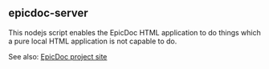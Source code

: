 ## epicdoc-server

This nodejs script enables the EpicDoc HTML application to do things which a pure local HTML application is not capable to do.

See also: [EpicDoc project site](https://github.com/Knickedi/epicdoc)